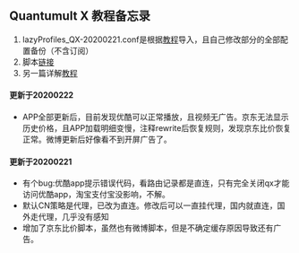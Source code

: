 ## Quantumult X 教程备忘录
1.  lazyProfiles_QX-20200221.conf是根据[教程](https://merlinblog.xyz/wiki/quanx.html "教程")导入，且自己修改部分的全部配置备份（不含订阅）
1. 脚本[链接](https://github.com/yichahucha/surge/tree/master  "链接")      
1. 另一篇详解[教程](https://www.notion.so/Quantumult-X-1d32ddc6e61c4892ad2ec5ea47f00917 "教程")

#### 更新于20200222
- APP全部更新后，目前发现优酷可以正常播放，且视频无广告。京东无法显示历史价格，且APP加载明细变慢，注释rewrite后恢复规则，发现京东比价恢复正常。微博更新后好像看不到开屏广告了。

#### 更新于20200221
- 有个bug:优酷app提示错误代码，看路由记录都是直连，只有完全关闭qx才能访问优酷app，淘宝支付宝没影响，不解。
- 默认CN策略是代理，已改为直连。修改后可以一直挂代理，国内就直连，国外走代理，几乎没有感知
- 增加了京东比价脚本，虽然也有微博脚本，但是不确定缓存原因导致还有广告。
